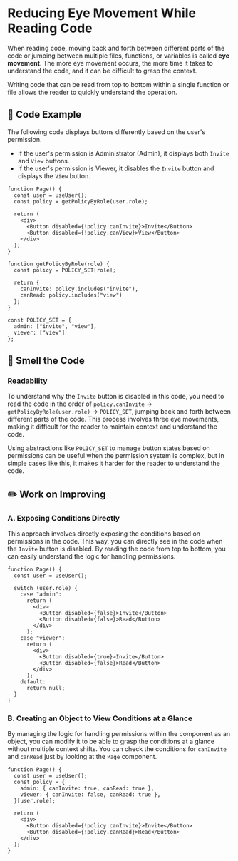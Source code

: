 # Reducing Eye Movement While Reading Code

<div style="margin-top: 16px">
<Badge type="info" text="Readability" />
</div>

When reading code, moving back and forth between different parts of the code or jumping between multiple files, functions, or variables is called **eye movement**.
The more eye movement occurs, the more time it takes to understand the code, and it can be difficult to grasp the context.

Writing code that can be read from top to bottom within a single function or file allows the reader to quickly understand the operation.

## 📝 Code Example

The following code displays buttons differently based on the user's permission.

- If the user's permission is Administrator (Admin), it displays both `Invite` and `View` buttons.
- If the user's permission is Viewer, it disables the `Invite` button and displays the `View` button.

```tsx
function Page() {
  const user = useUser();
  const policy = getPolicyByRole(user.role);

  return (
    <div>
      <Button disabled={!policy.canInvite}>Invite</Button>
      <Button disabled={!policy.canView}>View</Button>
    </div>
  );
}

function getPolicyByRole(role) {
  const policy = POLICY_SET[role];

  return {
    canInvite: policy.includes("invite"),
    canRead: policy.includes("view")
  };
}

const POLICY_SET = {
  admin: ["invite", "view"],
  viewer: ["view"]
};
```

## 👃 Smell the Code

### Readability

To understand why the `Invite` button is disabled in this code, you need to read the code in the order of `policy.canInvite` → `getPolicyByRole(user.role)` → `POLICY_SET`, jumping back and forth between different parts of the code.
This process involves three eye movements, making it difficult for the reader to maintain context and understand the code.

Using abstractions like `POLICY_SET` to manage button states based on permissions can be useful when the permission system is complex, but in simple cases like this, it makes it harder for the reader to understand the code.

## ✏️ Work on Improving

### A. Exposing Conditions Directly

This approach involves directly exposing the conditions based on permissions in the code. This way, you can directly see in the code when the `Invite` button is disabled.
By reading the code from top to bottom, you can easily understand the logic for handling permissions.

```tsx
function Page() {
  const user = useUser();

  switch (user.role) {
    case "admin":
      return (
        <div>
          <Button disabled={false}>Invite</Button>
          <Button disabled={false}>Read</Button>
        </div>
      );
    case "viewer":
      return (
        <div>
          <Button disabled={true}>Invite</Button>
          <Button disabled={false}>Read</Button>
        </div>
      );
    default:
      return null;
  }
}
```

### B. Creating an Object to View Conditions at a Glance

By managing the logic for handling permissions within the component as an object, you can modify it to be able to grasp the conditions at a glance without multiple context shifts.
You can check the conditions for `canInvite` and `canRead` just by looking at the `Page` component.

```tsx
function Page() {
  const user = useUser();
  const policy = {
    admin: { canInvite: true, canRead: true },
    viewer: { canInvite: false, canRead: true },
  }[user.role];

  return (
    <div>
      <Button disabled={!policy.canInvite}>Invite</Button>
      <Button disabled={!policy.canRead}>Read</Button>
    </div>
  );
}
```
